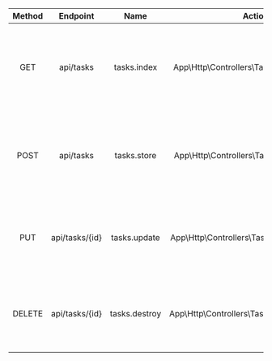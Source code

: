 | Method |    Endpoint    |     Name      |                   Action                    |                             Description                     |         
| :----: | :------------: | :-----------: | :-----------------------------------------: | :-----------------------------------------------:| 
|  GET   |   api/tasks    |  tasks.index  |  App\Http\Controllers\TaskController@index  | tasks テーブルの全レコードを取得する。TopPage でタスク一覧を表示する |
|  POST  |   api/tasks    |  tasks.store  |  App\Http\Controllers\TaskController@store  |    tasks テーブルにレコードを新規作成する。タスクの新規追加をする    |
|  PUT   | api/tasks/{id} | tasks.update  | App\Http\Controllers\TaskController@update  |     tasks テーブルの id のレコードを更新する。タスクの編集をする     |
| DELETE | api/tasks/{id} | tasks.destroy | App\Http\Controllers\TaskController@destroy |     tasks テーブルの id のレコードを削除する。タスクの削除をする     | 
